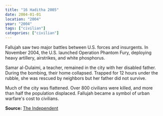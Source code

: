 ```yaml
---
title: "16 Haditha 2005"
date: 2004-01-01
location: "2004"
year: "2004"
tags: ["civilian"]
categories: ["civilian"]
---
```



Fallujah saw two major battles between U.S. forces and insurgents. In November 2004, the U.S. launched Operation Phantom Fury, deploying heavy artillery, airstrikes, and white phosphorus.

Samar al-Dulaimi, a teacher, remained in the city with her disabled father. During the bombing, their home collapsed. Trapped for 12 hours under the rubble, she was rescued by neighbors but her father did not survive.

Much of the city was flattened. Over 800 civilians were killed, and more than half the population displaced. Fallujah became a symbol of urban warfare's cost to civilians.

**Source:** [The Independent](https://www.independent.co.uk/news/world/middle-east/fallujah-battle-us-war-crimes-a9260366.html)
